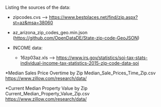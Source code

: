 Listing the sources of the data:

* zipcodes.cvs --> https://www.bestplaces.net/find/zip.aspx?st=az&msa=38060
* az_arizona_zip_codes_geo.min.json (https://github.com/OpenDataDE/State-zip-code-GeoJSON)



* INCOME data:
  - 16zp03az.xls --> https://www.irs.gov/statistics/soi-tax-stats-individual-income-tax-statistics-2015-zip-code-data-soi

*Median Sales Price Overtime by Zip
Median_Sale_Prices_Time_Zip.csv
https://www.zillow.com/research/data/

*Current Median Property Value by Zip
Current_Median_Property_Value_Zip.csv
https://www.zillow.com/research/data/


